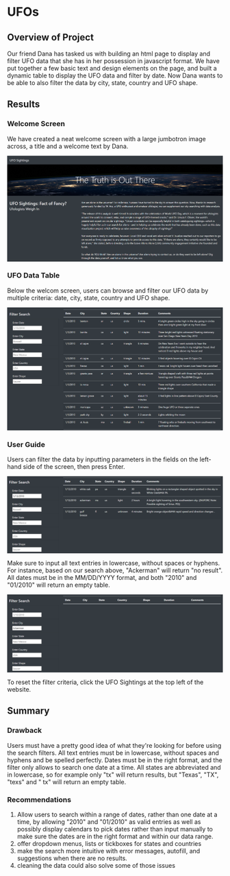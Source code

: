# UFOs

## Overview of Project

Our friend Dana has tasked us with building an html page to display and filter UFO data that she has in her possession in javascript format. We have put together a few basic text and design elements on the page, and built a dynamic table to display the UFO data and filter by date. Now Dana wants to be able to also filter the data by city, state, country and UFO shape.

## Results

### Welcome Screen

We have created a neat welcome screen with a large jumbotron image across, a title and a welcome text by Dana.

<img align="center" src="./static/images/home_screen.png" width=page>

### UFO Data Table

Below the welcom screen, users can browse and filter our UFO data by multiple criteria: date, city, state, country and UFO shape.

<img align="center" src="./static/images/table.png" width=page>

### User Guide

Users can filter the data by inputting parameters in the fields on the left-hand side of the screen, then press Enter.

<img align="center" src="./static/images/search.png" width=page>

Make sure to input all text entries in lowercase, without spaces or hyphens. For instance, based on our search above, "Ackerman" will return "no result". All dates must be in the MM/DD/YYYY format, and both "2010" and "01/2010" will return an empty table.

<img align="center" src="./static/images/search_ackerman.png" width=page>

To reset the filter criteria, click the UFO Sightings at the top left of the website.


## Summary

### Drawback

Users must have a pretty good idea of what they're looking for before using the search filters. All text entries must be in lowercase, without spaces and hyphens and be spelled perfectly. Dates must be in the right format, and the filter only allows to search one date at a time. All states are abbreviated and in lowercase, so for example only "tx" will return results, but "Texas", "TX", "texs" and " tx" will return an empty table.

### Recommendations

1. Allow users to search within a range of dates, rather than one date at a time, by allowing "2010" and "01/2010" as valid entries as well as possibly display calendars to pick dates rather than input manually to make sure the dates are in the right format and within our data range.
2. offer dropdown menus, lists or tickboxes for states and countries
3. make the search more intuitive with error messages, autofill, and suggestions when there are no results.
4. cleaning the data could also solve some of those issues
